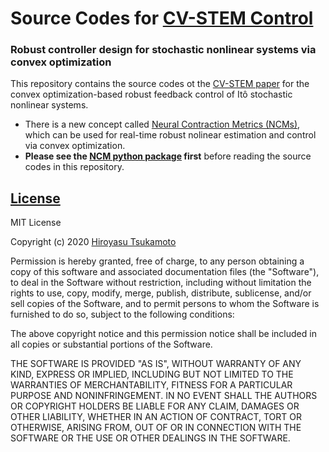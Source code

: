 # Source Codes for [CV-STEM Control](https://arxiv.org/abs/2006.04359)
### Robust controller design for stochastic nonlinear systems via convex optimization
This repository contains the source codes ot the [CV-STEM paper](https://arxiv.org/abs/2006.04359) for the convex optimization-based robust feedback control of Itô stochastic nonlinear systems.
* There is a new concept called [Neural Contraction Metrics (NCMs)](https://arxiv.org/abs/2006.04361), which can be used for real-time robust nolinear estimation and control via convex optimization. 
* **Please see the [NCM python package](https://github.com/AstroHiro/ncm) first** before reading the source codes in this repository.
## [License](https://github.com/AstroHiro/cvstem/blob/master/LICENSE.txt)
MIT License

Copyright (c) 2020 [Hiroyasu Tsukamoto](https://hirotsukamoto.com/)

Permission is hereby granted, free of charge, to any person obtaining a copy
of this software and associated documentation files (the "Software"), to deal
in the Software without restriction, including without limitation the rights
to use, copy, modify, merge, publish, distribute, sublicense, and/or sell
copies of the Software, and to permit persons to whom the Software is
furnished to do so, subject to the following conditions:

The above copyright notice and this permission notice shall be included in all
copies or substantial portions of the Software.

THE SOFTWARE IS PROVIDED "AS IS", WITHOUT WARRANTY OF ANY KIND, EXPRESS OR
IMPLIED, INCLUDING BUT NOT LIMITED TO THE WARRANTIES OF MERCHANTABILITY,
FITNESS FOR A PARTICULAR PURPOSE AND NONINFRINGEMENT. IN NO EVENT SHALL THE
AUTHORS OR COPYRIGHT HOLDERS BE LIABLE FOR ANY CLAIM, DAMAGES OR OTHER
LIABILITY, WHETHER IN AN ACTION OF CONTRACT, TORT OR OTHERWISE, ARISING FROM,
OUT OF OR IN CONNECTION WITH THE SOFTWARE OR THE USE OR OTHER DEALINGS IN THE
SOFTWARE.
